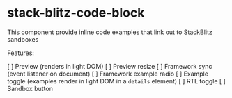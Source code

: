 # stack-blitz-code-block

This component provide inline code examples that link out to StackBlitz sandboxes

Features:

[ ] Preview (renders in light DOM)
[ ] Preview resize
[ ] Framework sync (event listener on document)
[ ] Framework example radio
[ ] Example toggle (examples render in light DOM in a `details` element)
[ ] RTL toggle
[ ] Sandbox button
